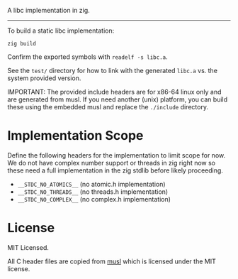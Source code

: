 A libc implementation in zig.

---

To build a static libc implementation:

```
zig build
```

Confirm the exported symbols with `readelf -s libc.a`.

See the `test/` directory for how to link with the generated `libc.a` vs. the
system provided version.

IMPORTANT: The provided include headers are for x86-64 linux only and are
generated from musl. If you need another (unix) platform, you can build these
using the embedded musl and replace the `./include` directory.

# Implementation Scope

Define the following headers for the implementation to limit scope for now. We
do not have complex number support or threads in zig right now so these need a
full implementation in the zig stdlib before likely proceeding.

 - `__STDC_NO_ATOMICS__` (no atomic.h implementation)
 - `__STDC_NO_THREADS__` (no threads.h implementation)
 - `__STDC_NO_COMPLEX__` (no complex.h implementation)

# License

MIT Licensed.

All C header files are copied from [musl](https://www.musl-libc.org/) which is
licensed under the MIT license.
